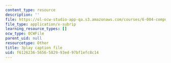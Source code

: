 ```yaml
---
content_type: resource
description: ''
file: https://ol-ocw-studio-app-qa.s3.amazonaws.com/courses/6-004-computation-structures-spring-2017/f61262365656582993ed97bf1efc8c14_jsJ0nR38zvo.vtt
file_type: application/x-subrip
learning_resource_types: []
ocw_type: OCWFile
parent_uid: null
resourcetype: Other
title: 3play caption file
uid: f6126236-5656-5829-93ed-97bf1efc8c14
---
```

